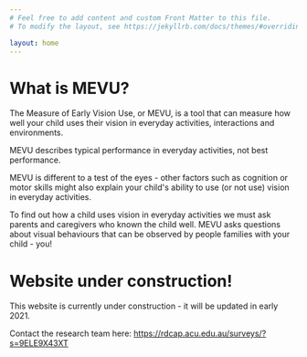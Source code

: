 ```yaml
---
# Feel free to add content and custom Front Matter to this file.
# To modify the layout, see https://jekyllrb.com/docs/themes/#overriding-theme-defaults

layout: home
---
```

# What is MEVU?

The Measure of Early Vision Use, or MEVU, is a tool that can measure how well your child uses their vision in everyday activities, interactions and environments. 

MEVU describes typical performance in everyday activities, not best performance. 

MEVU is different to a test of the eyes - other factors such as cognition or motor skills might also explain your child's ability to use (or not use) vision in everyday activities. 

To find out how a child uses vision in everyday activities we must ask parents and caregivers who known the child well. MEVU asks questions about visual behaviours that can be observed by people families with your child - you!


# Website under construction!
This website is currently under construction - it will be updated in early 2021. 

Contact the research team here: <https://rdcap.acu.edu.au/surveys/?s=9ELE9X43XT>
